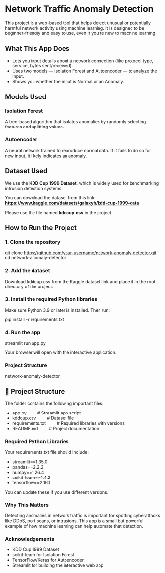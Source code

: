 # Network Traffic Anomaly Detection

This project is a web-based tool that helps detect unusual or potentially harmful network activity using machine learning. It is designed to be beginner-friendly and easy to use, even if you're new to machine learning.

## What This App Does

- Lets you input details about a network connection (like protocol type, service, bytes sent/received).
- Uses two models — Isolation Forest and Autoencoder — to analyze the input.
- Shows you whether the input is Normal or an Anomaly.

## Models Used

### Isolation Forest
A tree-based algorithm that isolates anomalies by randomly selecting features and splitting values.

### Autoencoder
A neural network trained to reproduce normal data. If it fails to do so for new input, it likely indicates an anomaly.

## Dataset Used

We use the **KDD Cup 1999 Dataset**, which is widely used for benchmarking intrusion detection systems.

You can download the dataset from this link:  
**https://www.kaggle.com/datasets/galaxyh/kdd-cup-1999-data**

Please use the file named **kddcup.csv** in the project.

## How to Run the Project

### 1. Clone the repository

git clone https://github.com/your-username/network-anomaly-detector.git
cd network-anomaly-detector

### 2. Add the dataset
Download kddcup.csv from the Kaggle dataset link and place it in the root directory of the project.

### 3. Install the required Python libraries
Make sure Python 3.9 or later is installed. Then run:

pip install -r requirements.txt

### 4. Run the app

streamlit run app.py

Your browser will open with the interactive application.

### Project Structure
network-anomaly-detector

## 📁 Project Structure

The folder contains the following important files:

-  app.py &nbsp;&nbsp;&nbsp;&nbsp;&nbsp;&nbsp;&nbsp;&nbsp;# Streamlit app script  
-  kddcup.csv &nbsp;&nbsp;&nbsp;&nbsp;&nbsp;&nbsp;&nbsp;&nbsp;# Dataset file  
-  requirements.txt &nbsp;&nbsp;&nbsp;&nbsp;&nbsp;&nbsp;&nbsp;&nbsp;# Required libraries with versions  
-  README.md &nbsp;&nbsp;&nbsp;&nbsp;&nbsp;&nbsp;&nbsp;&nbsp;# Project documentation  



### Required Python Libraries
Your requirements.txt file should include:

- streamlit==1.35.0
- pandas==2.2.2
- numpy==1.26.4
- scikit-learn==1.4.2
- tensorflow==2.16.1

You can update these if you use different versions.

### Why This Matters
Detecting anomalies in network traffic is important for spotting cyberattacks like DDoS, port scans, or intrusions. This app is a small but powerful example of how machine learning can help automate that detection.

### Acknowledgements

- KDD Cup 1999 Dataset
- scikit-learn for Isolation Forest
- TensorFlow/Keras for Autoencoder
- Streamlit for building the interactive web app
